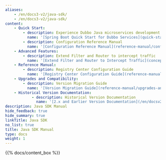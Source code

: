 ```yaml
---
aliases:
    - /en/docs3-v2/java-sdk/
    - /en/docs3-v2/java-sdk/
content:
    - Quick Start:
        - description: Experience Dubbo Java microservices development quickly
          name: '[Spring Boot Quick Start for Dubbo Services](quick-start/starter/)'
        - description: Configuration Reference Manual
          name: '[Configuration Reference Manual](reference-manual/config/)'
    - Advanced Features:
        - description: Extend Filter and Router to intercept traffic
          name: '[Extend Filter and Router to Intercept Traffic](concepts-and-architecture/service-invocation/)'
    - Reference Manual:
        - description: Registry Center Configuration Guide
          name: '[Registry Center Configuration Guide](reference-manual/registry/)'
    - Upgrades and Compatibility:
        - description: Version Migration Guide
          name: '[Version Migration Guide](reference-manual/upgrades-and-compatibility/)'
    - Historical Version Documentation:
            - description: Historical Version Documentation
              name: '[2.x and Earlier Version Documentation](/en/docsv2.7/)'
description: Java SDK Manual
hide_feedback: true
hide_summary: true
linkTitle: Java SDK
no_list: true
title: Java SDK Manual
type: docs
weight: 1
---
```



{{% docs/content_box %}}

